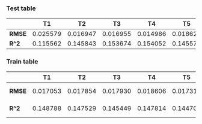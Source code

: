 ### Test table

|          |    T1    |    T2    |    T3    |    T4    |    T5    |     E    |    STD   |
| -------- | -------- | -------- | -------- | -------- | -------- | -------- | -------- |
| **RMSE** | 0.025579 | 0.016947 | 0.016955 | 0.014986 | 0.018627 | 0.018619 | 0.000013 |
|  **R^2** | 0.115562 | 0.145843 | 0.153674 | 0.154052 | 0.145574 | 0.142941 | 0.000201 |

### Train table

|          |    T1    |    T2    |    T3    |    T4    |    T5    |     E    |      STD     |
| -------- | -------- | -------- | -------- | -------- | -------- | -------- | ------------ |
| **RMSE** | 0.017053 | 0.017854 | 0.017930 | 0.018606 | 0.017314 | 0.017751 | 2.903920e-07 |
|  **R^2** | 0.148788 | 0.147529 | 0.145449 | 0.147814 | 0.144701 | 0.146856 | 2.344582e-06 |
